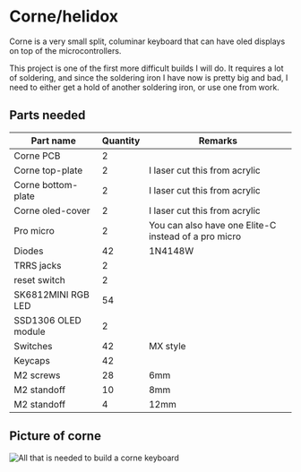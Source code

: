 # Corne/helidox

Corne is a very small split, columinar keyboard that can have oled displays on top of the microcontrollers.

This project is one of the first more difficult builds I will do. It requires a lot of soldering, and since the soldering iron I have now is pretty big and bad, I need to either get a hold of another soldering iron, or use one from work.


## Parts needed
| Part name | Quantity | Remarks |
|--------|---------|-----------|
| Corne PCB | 2 |  |
| Corne top-plate | 2 | I laser cut this from acrylic |
| Corne bottom-plate | 2 | I laser cut this from acrylic |
| Corne oled-cover | 2 | I laser cut this from acrylic |
| Pro micro | 2 | You can also have one Elite-C instead of a pro micro |
| Diodes | 42 | 1N4148W |
| TRRS jacks | 2 |  |
| reset switch | 2 |  |
| SK6812MINI RGB LED | 54 |  |
| SSD1306 OLED module | 2 |  |
| Switches | 42 | MX style |
| Keycaps | 42 |  |
| M2 screws | 28 | 6mm |
| M2 standoff | 10 | 8mm |
| M2 standoff | 4 | 12mm |

## Picture of corne

![](../Pictures/corne_ass_thats_needed.jpg "All that is needed to build a corne keyboard")